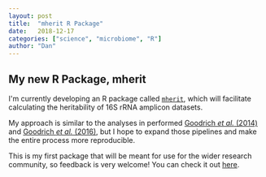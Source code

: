 ```yaml
---
layout: post
title:  "mherit R Package"
date:   2018-12-17
categories: ["science", "microbiome", "R"]
author: "Dan"
---
```


<h2> My new R Package, mherit </h2>

I'm currently developing an R package called [<code>mherit</code>](https://danielsprockett.github.io/mherit/), which will facilitate calculating the heritability of 16S rRNA amplicon datasets.  

My approach is similar to the analyses in performed [Goodrich <i>et al.</i> (2014)](https://www.sciencedirect.com/science/article/pii/S0092867414012410) and [Goodrich <i>et al.</i> (2016)](https://www.cell.com/cell-host-microbe/fulltext/S1931-3128(16)30153-6), but I hope to expand those pipelines and make the entire process more reproducible. 

This is my first package that will be meant for use for the wider research community, so feedback is very welcome! You can check it out [here](https://danielsprockett.github.io/mherit/).

